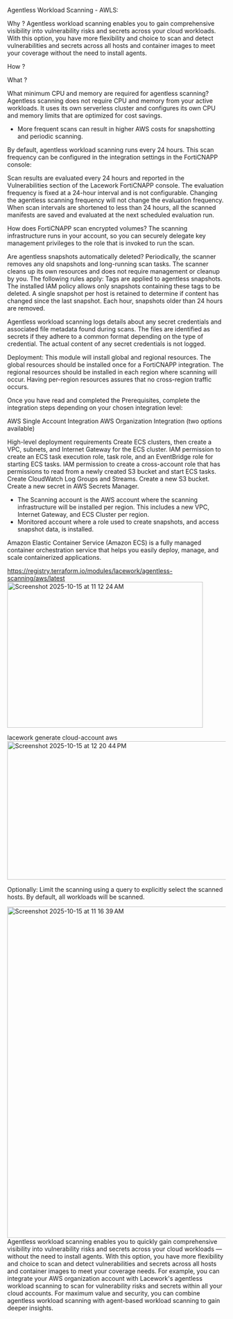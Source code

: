 Agentless Workload Scanning - AWLS:

Why ? 
Agentless workload scanning enables you to gain comprehensive visibility into vulnerability risks and secrets across your cloud workloads.
With this option, you have more flexibility and choice to scan and detect vulnerabilities and secrets across all hosts and container images to meet your coverage  without the need to install agents.

How ?


What ?


What minimum CPU and memory are required for agentless scanning?
Agentless scanning does not require CPU and memory from your active workloads. It uses its own serverless cluster and configures its own CPU and memory limits that are optimized for cost savings.
- More frequent scans can result in higher AWS costs for snapshotting and periodic scanning.



By default, agentless workload scanning runs every 24 hours. This scan frequency can be configured in the integration settings in the FortiCNAPP console:


Scan results are evaluated every 24 hours and reported in the Vulnerabilities section of the Lacework FortiCNAPP console.
The evaluation frequency is fixed at a 24-hour interval and is not configurable. Changing the agentless scanning frequency will not change the evaluation frequency. When scan intervals are shortened to less than 24 hours, all the scanned manifests are saved and evaluated at the next scheduled evaluation run.



How does  FortiCNAPP scan encrypted volumes?
The scanning infrastructure runs in your account, so you can securely delegate key management privileges to the role that is invoked to run the scan.


Are agentless snapshots automatically deleted?
Periodically, the scanner removes any old snapshots and long-running scan tasks. The scanner cleans up its own resources and does not require management or cleanup by you.
The following rules apply:
Tags are applied to agentless snapshots. The installed IAM policy allows only snapshots containing these tags to be deleted.
A single snapshot per host is retained to determine if content has changed since the last snapshot.
Each hour, snapshots older than 24 hours are removed.


Agentless workload scanning logs details about any secret credentials and associated file metadata found during scans.
The files are identified as secrets if they adhere to a common format depending on the type of credential. The actual content of any secret credentials is not logged.



Deployment:
This module will install global and regional resources. 
The global resources should be installed once for a  FortiCNAPP integration. 
The regional resources should be installed in each region where scanning will occur. Having per-region resources assures that no cross-region traffic occurs.


Once you have read and completed the Prerequisites, complete the integration steps depending on your chosen integration level:

AWS Single Account Integration
AWS Organization Integration (two options available)



High-level deployment requirements
Create ECS clusters, then create a VPC, subnets, and Internet Gateway for the ECS cluster.
IAM permission to create an ECS task execution role, task role, and an EventBridge role for starting ECS tasks.
IAM permission to create a cross-account role that has permissions to read from a newly created S3 bucket and start ECS tasks.
Create CloudWatch Log Groups and Streams.
Create a new S3 bucket.
Create a new secret in AWS Secrets Manager.


- The Scanning account is the AWS account where the scanning infrastructure will be installed per region.
This includes a new VPC, Internet Gateway, and ECS Cluster per region.
- Monitored account where a role used to create snapshots, and access snapshot data, is installed.

Amazon Elastic Container Service (Amazon ECS) is a fully managed container orchestration service that helps you easily deploy, manage, and scale containerized applications.


https://registry.terraform.io/modules/lacework/agentless-scanning/aws/latest
<img width="451" height="336" alt="Screenshot 2025-10-15 at 11 12 24 AM" src="https://github.com/user-attachments/assets/95dbc81c-8c8e-48e2-9bd7-f38e53f85a76" />





lacework generate cloud-account aws  
<img width="654" height="319" alt="Screenshot 2025-10-15 at 12 20 44 PM" src="https://github.com/user-attachments/assets/b8b6638d-1317-439b-863a-4f02a8d6928f" />


Optionally: 
Limit the scanning using a query to explicitly select the scanned hosts. By default, all workloads will be scanned.



<img width="753" height="763" alt="Screenshot 2025-10-15 at 11 16 39 AM" src="https://github.com/user-attachments/assets/2e7ed061-1e2c-4dbd-b414-e335992ab14e" />Agentless workload scanning enables you to quickly gain comprehensive visibility into vulnerability risks and secrets across your cloud workloads — without the need to install agents. With this option, you have more flexibility and choice to scan and detect vulnerabilities and secrets across all hosts and container images to meet your coverage needs. For example, you can integrate your AWS organization account with Lacework's agentless workload scanning to scan for vulnerability risks and secrets within all your cloud accounts. For maximum value and security, you can combine agentless workload scanning with agent-based workload scanning to gain deeper insights.

